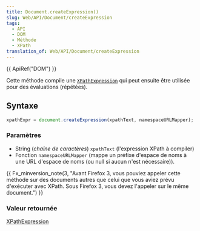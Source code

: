 ```yaml
---
title: Document.createExpression()
slug: Web/API/Document/createExpression
tags:
  - API
  - DOM
  - Méthode
  - XPath
translation_of: Web/API/Document/createExpression
---
```

{{ ApiRef("DOM") }}

Cette méthode compile une [`XPathExpression`](/fr/docs/Web/API/XPathExpression) qui peut ensuite être utilisée pour des évaluations (répétées).

## Syntaxe

```js
xpathExpr = document.createExpression(xpathText, namespaceURLMapper);
```

### Paramètres

- String (_chaîne de caractères_) `xpathText` (l'expression XPath à compiler)
- Fonction `namespaceURLMapper` (mappe un préfixe d'espace de noms à une URL d'espace de noms (ou null si aucun n'est nécessaire)).

{{ Fx_minversion_note(3, "Avant Firefox 3, vous pouviez appeler cette méthode sur des documents autres que celui que vous aviez prévu d'exécuter avec XPath. Sous Firefox 3, vous devez l'appeler sur le même document.") }}

### Valeur retournée

[XPathExpression](/fr/docs/Web/API/XPathExpression)
